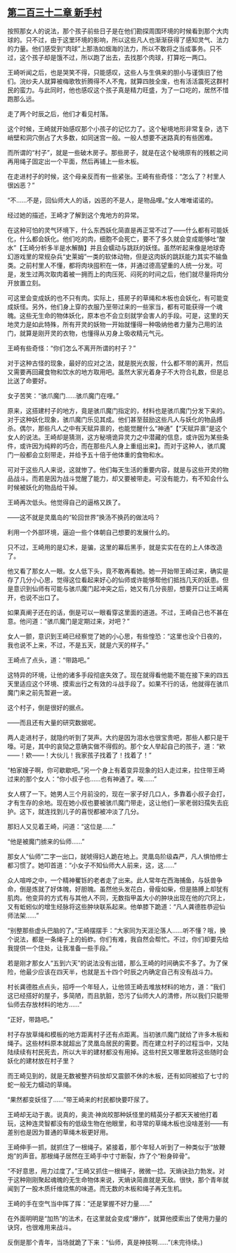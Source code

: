 ## [第二百三十二章 新手村](https://www.xxbiquge.com/11_11207/9172409.html)


  按照那女人的说法，那个孩子前些日子是在他们勘探周围环境的时候看到那个大肉球的。只不过，由于这里环境的影响，所以这些凡人也渐渐获得了感知灵气、法力的力量。他们感受到“肉球”上那浩如烟海的法力，所以不敢将之当成事务。只不过，这个孩子却是饿不过，所以跑了出去，去找那个肉球，打算吃一两口。

  王崎听闻之后，也是哭笑不得，只能感叹，这些人与生俱来的胆小与谨慎旧了他们。浣纱夫人就算被梅歌牧折腾得不人不鬼，就算四肢全废，也有活活震死这群村民的蛮力。与此同时，他也感叹这个孩子真是精力旺盛，为了一口吃的，居然不惜跑那么远。

  走了两个时辰之后，他们才看见村落。

  这个时候，王崎就开始感叹那个小孩子的记忆力了。这个秘境地形非常复杂，选下峭壁和洞穴倒占了大多数，如同迷宫一般。一般人想要不迷路真的有些困难。

  而所谓的“村子”，就是一些破木房子。那些房子，就是在这个秘境原有的残骸之间再用绳子固定出一个平面，然后再铺上一些木板。

  在走进村子的时候，这个母亲反而有一些紧张。王崎有些奇怪：“怎么了？村里人很凶恶？”

  “不……不是，回仙师大人的话，凶恶的不是人，是物品哩。”女人唯唯诺诺的。

  经过她的描述，王崎才了解到这个鬼地方的异常。

  在这种可怕的灵气环境下，什么东西妖化简直是再正常不过了——什么都有可能妖化，什么都会妖化。他们吃的肉，细胞不会死亡，要不了多久就会变成能够吐“酸水”【王崎分析多半是水解酶】并且会蠕动与跳跃的妖怪。虽然听起来像是地球奇幻游戏里的常规杂兵“史莱姆”一类的软体动物，但是这肉妖的跳跃能力其实不输鱼类。之前村里人不懂，都将肉块囤积在一体，并通过德高望重的人统一分发。可是，发生过两次取肉着被一拥而上的肉压死、闷死的时间之后，他们就尽量将肉分开放置立刻。

  可这里会变成妖的也不只有肉。实际上，搭房子的草绳和木板也会妖化，有可能变成妖怪。另外，他们身上穿的衣服乃至带过来的一些家当，都有可能获得一个魂魄。这些无生命的物体妖化，原本也不会立刻就学会害人的手段。可是，这里的天地灵力是如此特殊，所有开灵的妖物一开始就懂得一种吸纳他者力量为己用的法门，就算是刚开灵的衣物，也懂得从刃身上吸收精元气元。

  王崎有些奇怪：“你们怎么不离开所谓的村子？”

  对于这种古怪的现象，最好的应对之法，就是脱光衣服，什么都不带的离开，然后又需要再回藏食物和饮水的地方取用吧。虽然大家光着身子不大符合礼数，但是总比送了命要好。

  女子苦笑：“骇爪魔门……骇爪魔门在哩。”

  原来，这搭建村子的地方，竟是骇爪魔门指定的，材料也是骇爪魔门分发下来的。对于这种妖化现象，骇爪魔门乐见其成。他们甚至鼓励这些凡人与妖化的物品搏杀。偶尔，那些凡人之中有天赋异禀的，也能觉醒什么“神通”【“天赋异禀”是这个女人的说法。王崎却是猜测，这方秘境诡异灵力之中潜藏的信息，或许因为某些条件，或许因为纯粹的巧合，而在那些凡人身上重组出来】。而对于这种人，骇爪魔门一般都会立刻带走，并给予五十倍于他体重的食物和水。

  可对于这些凡人来说，这就惨了。他们每天生活的重要内容，就是与这些开灵的物品战斗。而若是因为战斗觉醒了能力，却又要被带走。可没有能力，有不知会什么时候被妖化的物品给干掉。

  王崎再次低头。他觉得自己的逼格又跌了。

  ——这不就是灵凰岛的“轮回世界”换汤不换药的做法吗？

  利用一个外部环境，逼迫一些个体朝自己想要的发展什么的。

  只不过，王崎用的是幻术，是骗，这里的幕后黑手，就是实实在在的上人体改造了。

  他又看了那女人一眼。女人低下头，竟不敢再看她。她一开始带王崎过来，确实是存了几分小心思，觉得这位看起来好心的仙师或许能够帮他们抵挡几天的妖患。但是意识到仙师有可能与骇爪魔门起冲突之后，她又有几分丧胆，想要开口让王崎离开，也说不出口了。

  如果真阐子还在的话，倒是可以一眼看穿这里面的道道。不过，王崎自己也不甚在意。他问道：“骇爪魔门是定期过来，对吧？”

  女人一颤，意识到王崎已经察觉了她的小心思，有些惶恐：“这里也没个日夜的，我也说不上来，不过，不是五天，就是六天的样子。”

  王崎点了点头，道：“带路吧。”

  这特异的环境，让他的诸多手段彻底失效了。现在就得看他能不能在接下来的四五天里适应这个环境、摸索出行之有效的斗战手段了。如果不行的话，他就得在骇爪魔门来之前先暂避一波。

  这个村子，倒是很好的据点。

  ——而且还有大量的研究数据呢。

  两人走进村子，就隐约听到了哭声。大约是因为泪水也很宝贵吧，那些人都只是干嚎。可是，其中的哀恸之意确实做不得假的。那个女人举起自己的孩子，道：“欸——！欸——！大伙儿！我家孩子找着了！找着了！”

  “柏家嫂子啊，你可歇歇吧。”另一个身上有着变异现象的妇人走过来，拉住带王崎过来的那个女人：“你小叔子也……也有神通了。唉……”

  女人楞了一下。她男人三个月前没的，现在一家子好几口人，多靠着小叔子会打，才有生存的余地。现在她小叔也要被骇爪魔门带走，这让他们一家老弱妇孺失去庇护。这下，就连找到儿子的喜悦都被冲淡了几分。

  那妇人又见着王崎，问道：“这位是……”

  “他是被魔门掳来的仙师……”

  那女人“仙师”二字一出口，就唬得妇人跪在地上。灵凰岛阶级森严，凡人惧怕修士都习惯了。她叩首道：“小女子不知仙师大人前来，这，这……”

  众人喧哗之中，一个精神矍铄的老者走了出来。此人常年在西海捕鱼，与妖兽争命，倒是炼就了好体魄，好胆魄。虽然他头发花白，骨瘦如柴，但是胳膊上却犹有肌肉。他变异的方式有与其他人不同，无数指甲盖大小的肿块出现在他的穴窍上，又有蚯蚓似的增生经脉将这些肿块联系起来。他单膝下跪道：“凡人龚德胜恭迎仙师法架……”

  “别整那些虚头巴脑的了。”王崎摆摆手：“大家同为天涯沦落人……听不懂？哦，换个说法，都是一条绳子上的蚂蚱。你们有难，我自然会帮忙。不过，你们却要先给我提供一个住处，让我准备一些手段。”

  若是刚才那女人“五到六天”的说法没有出错，那么王崎的时间确实不多了。为了保险，他最少应该在四天半，也就是五十四个时辰之内确定自己有没有战斗力。

  村长龚德胜点点头，招呼一个年轻人，让他领王崎去堆放材料的地方，道：“我们这已经搭好的屋子，多简陋，而且肮脏，恐污了仙师大人的清修，所以我们只能带仙师去存放材料的地方……”

  “正好，带路吧。”

  村子存放草绳和模板的地方距离村子还有点距离。当初骇爪魔门就给了许多木板和绳子。这些材料原本就超出了灵凰岛居民的需要。而在建立村子的过程当中，又陆陆续续有村民死去，所以大半的建材都没有用掉。这些村民又哪里敢将这些随时会妖化的建材放在村子里？

  而王崎见到的，就是无数被整齐码放却又震颤不休的木板，还有如同被掐了七寸的蛇一般无力蠕动的草绳。

  “果然都变妖怪了……”带王崎来的村民都快要吓尿了。

  王崎却无动于衷。说真的，奥流·神岚皎那种妖怪里的精英分子都天天被他打着玩，这种连灵智都没有的低级生物在他眼里，和寻常的草绳木板也没啥差别——有差别也是因为普通的草绳木板更好用。

  王崎伸手一抓，就抓住了一根绳子。紧接着，那个年轻人听到了一种类似于“放鞭炮”的声音。那根绳子居然在王崎手中寸寸断裂，炸了个“粉身碎骨”。

  “不好意思，用力过度了。”王崎又抓住一根绳子，微微一捻。天熵诀劲力勃发。对于这种刚刚聚起魂魄的无生命物体来说，天熵诀简直就是天敌。很快，那个青年就闻到了一股木质纤维烧焦的味道。而无数的木板和绳子再无生机。

  王崎的手在空气当中挥了挥：“还是掌握不好力量……”

  在外面明明是“加热”的法术，在这里就会变成“爆炸”，就算他摸索出了使用力量的诀窍，也很难用来战斗。

  反倒是那个青年，当场就跪了下来：“仙师，真是神技啊……”(未完待续。)
